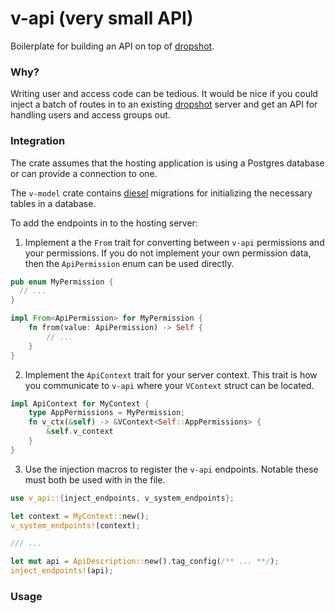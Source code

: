 # v-api (very small API)

Boilerplate for building an API on top of [dropshot](https://github.com/oxidecomputer/dropshot).

### Why?

Writing user and access code can be tedious. It would be nice if you could inject a batch of
routes in to an existing [dropshot](https://github.com/oxidecomputer/dropshot) server and get an
API for handling users and access groups out.

### Integration

The crate assumes that the hosting application is using a Postgres database or can provide a
connection to one.

The `v-model` crate contains [diesel](https://diesel.rs/) migrations for initializing the necessary
tables in a database.

To add the endpoints in to the hosting server:

1. Implement a the `From` trait for converting between `v-api` permissions and your permissions. If
you do not implement your own permission data, then the `ApiPermission` enum can be used directly.

```rust
pub enum MyPermission {
  // ...
}

impl From<ApiPermission> for MyPermission {
    fn from(value: ApiPermission) -> Self {
        // ...
    }
}
```

2. Implement the `ApiContext` trait for your server context. This trait is how you communicate to
`v-api` where your `VContext` struct can be located.

```rust
impl ApiContext for MyContext {
    type AppPermissions = MyPermission;
    fn v_ctx(&self) -> &VContext<Self::AppPermissions> {
        &self.v_context
    }
}
```

3. Use the injection macros to register the `v-api` endpoints. Notable these must both be used with
in the file.

```rust
use v_api::{inject_endpoints, v_system_endpoints};

let context = MyContext::new();
v_system_endpoints!(context);

/// ...

let mut api = ApiDescription::new().tag_config(/** ... **/);
inject_endpoints!(api);
```

### Usage